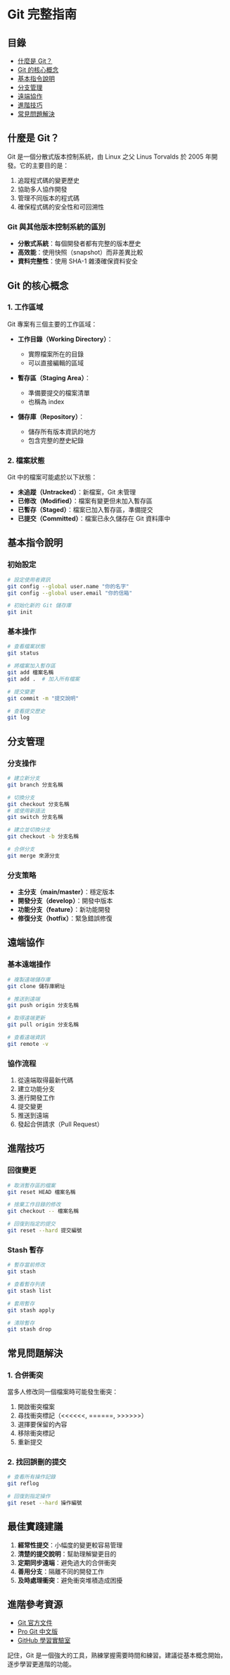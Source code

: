 # Git 完整指南

## 目錄
- [什麼是 Git？](#什麼是-git)
- [Git 的核心概念](#git-的核心概念)
- [基本指令說明](#基本指令說明)
- [分支管理](#分支管理)
- [遠端協作](#遠端協作)
- [進階技巧](#進階技巧)
- [常見問題解決](#常見問題解決)

## 什麼是 Git？

Git 是一個分散式版本控制系統，由 Linux 之父 Linus Torvalds 於 2005 年開發。它的主要目的是：

1. 追蹤程式碼的變更歷史
2. 協助多人協作開發
3. 管理不同版本的程式碼
4. 確保程式碼的安全性和可回溯性

### Git 與其他版本控制系統的區別

- **分散式系統**：每個開發者都有完整的版本歷史
- **高效能**：使用快照（snapshot）而非差異比較
- **資料完整性**：使用 SHA-1 雜湊確保資料安全

## Git 的核心概念

### 1. 工作區域

Git 專案有三個主要的工作區域：

- **工作目錄（Working Directory）**：
  - 實際檔案所在的目錄
  - 可以直接編輯的區域

- **暫存區（Staging Area）**：
  - 準備要提交的檔案清單
  - 也稱為 index

- **儲存庫（Repository）**：
  - 儲存所有版本資訊的地方
  - 包含完整的歷史紀錄

### 2. 檔案狀態

Git 中的檔案可能處於以下狀態：

- **未追蹤（Untracked）**：新檔案，Git 未管理
- **已修改（Modified）**：檔案有變更但未加入暫存區
- **已暫存（Staged）**：檔案已加入暫存區，準備提交
- **已提交（Committed）**：檔案已永久儲存在 Git 資料庫中

## 基本指令說明

### 初始設定

```bash
# 設定使用者資訊
git config --global user.name "你的名字"
git config --global user.email "你的信箱"

# 初始化新的 Git 儲存庫
git init
```

### 基本操作

```bash
# 查看檔案狀態
git status

# 將檔案加入暫存區
git add 檔案名稱
git add .  # 加入所有檔案

# 提交變更
git commit -m "提交說明"

# 查看提交歷史
git log
```

## 分支管理

### 分支操作

```bash
# 建立新分支
git branch 分支名稱

# 切換分支
git checkout 分支名稱
# 或使用新語法
git switch 分支名稱

# 建立並切換分支
git checkout -b 分支名稱

# 合併分支
git merge 來源分支
```

### 分支策略

- **主分支（main/master）**：穩定版本
- **開發分支（develop）**：開發中版本
- **功能分支（feature）**：新功能開發
- **修復分支（hotfix）**：緊急錯誤修復

## 遠端協作

### 基本遠端操作

```bash
# 複製遠端儲存庫
git clone 儲存庫網址

# 推送到遠端
git push origin 分支名稱

# 取得遠端更新
git pull origin 分支名稱

# 查看遠端資訊
git remote -v
```

### 協作流程

1. 從遠端取得最新代碼
2. 建立功能分支
3. 進行開發工作
4. 提交變更
5. 推送到遠端
6. 發起合併請求（Pull Request）

## 進階技巧

### 回復變更

```bash
# 取消暫存區的檔案
git reset HEAD 檔案名稱

# 捨棄工作目錄的修改
git checkout -- 檔案名稱

# 回復到指定的提交
git reset --hard 提交編號
```

### Stash 暫存

```bash
# 暫存當前修改
git stash

# 查看暫存列表
git stash list

# 套用暫存
git stash apply

# 清除暫存
git stash drop
```

## 常見問題解決

### 1. 合併衝突

當多人修改同一個檔案時可能發生衝突：

1. 開啟衝突檔案
2. 尋找衝突標記（<<<<<<, ======, >>>>>>）
3. 選擇要保留的內容
4. 移除衝突標記
5. 重新提交

### 2. 找回誤刪的提交

```bash
# 查看所有操作記錄
git reflog

# 回復到指定操作
git reset --hard 操作編號
```

## 最佳實踐建議

1. **經常性提交**：小幅度的變更較容易管理
2. **清楚的提交說明**：幫助理解變更目的
3. **定期同步遠端**：避免過大的合併衝突
4. **善用分支**：隔離不同的開發工作
5. **及時處理衝突**：避免衝突堆積造成困擾

## 進階參考資源

- [Git 官方文件](https://git-scm.com/doc)
- [Pro Git 中文版](https://git-scm.com/book/zh/v2)
- [GitHub 學習實驗室](https://lab.github.com/)

記住，Git 是一個強大的工具，熟練掌握需要時間和練習。建議從基本概念開始，逐步學習更進階的功能。
